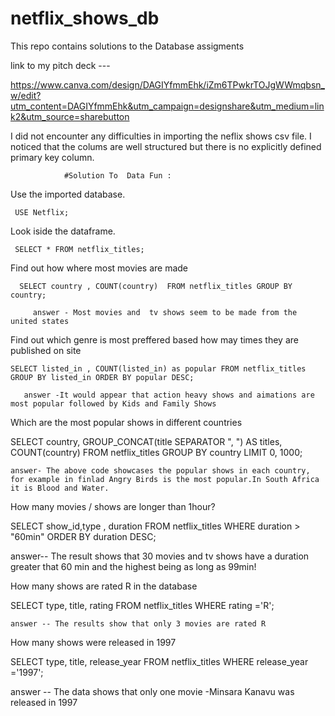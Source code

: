 # netflix_shows_db
This repo contains solutions to the Database assigments

link to my pitch deck ---  

https://www.canva.com/design/DAGIYfmmEhk/iZm6TPwkrTOJgWWmqbsn_w/edit?utm_content=DAGIYfmmEhk&utm_campaign=designshare&utm_medium=link2&utm_source=sharebutton


I did not encounter any difficulties in importing the neflix shows csv file. I noticed that the colums are well structured but there is no explicitly defined primary key column.


                #Solution To  Data Fun :
Use the imported database.

     USE Netflix;
     
Look iside the dataframe.

     SELECT * FROM netflix_titles;

Find out how where most movies are made

      SELECT country , COUNT(country)  FROM netflix_titles GROUP BY country;

         answer - Most movies and  tv shows seem to be made from the united states

Find out which genre is most preffered based how may times they are published on site

    SELECT listed_in , COUNT(listed_in) as popular FROM netflix_titles GROUP BY listed_in ORDER BY popular DESC;  

       answer -It would appear that action heavy shows and aimations are most popular followed by Kids and Family Shows
       

 Which are the most popular shows in different countries
 
    
SELECT country, GROUP_CONCAT(title SEPARATOR ", ") AS titles, COUNT(country)
FROM netflix_titles 
GROUP BY country
LIMIT 0, 1000;


	answer- The above code showcases the popular shows in each country, for example in finlad Angry Birds is the most popular.In South Africa it is Blood and Water. 


How many movies / shows are longer than 1hour?

SELECT show_id,type , duration FROM netflix_titles WHERE duration > "60min" ORDER BY duration DESC;

answer--    The result shows that 30 movies and tv shows have a duration greater that 60 min and the highest being as long as 99min!

How many shows are rated R in the database 

SELECT type, title, rating FROM netflix_titles WHERE rating ='R';

	answer -- The results show that only 3 movies are rated R
    
How many shows were released in 1997 

SELECT type, title, release_year FROM netflix_titles WHERE release_year ='1997';

   answer  -- The data shows that only one movie  -Minsara Kanavu was released in 1997
    
